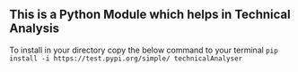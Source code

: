 ## This is a Python Module which helps in Technical Analysis

To install in your directory copy the below command to your terminal
`pip install -i https://test.pypi.org/simple/ technicalAnalyser`
